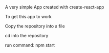 A very simple App created with create-react-app

To get this app to work

Copy the repository into a file

cd into the repository

run command:
   npm start